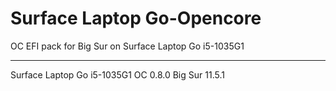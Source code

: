 # Surface Laptop Go-Opencore
OC EFI pack for Big Sur on Surface Laptop Go i5-1035G1

---
Surface Laptop Go i5-1035G1
OC 0.8.0
Big Sur 11.5.1
